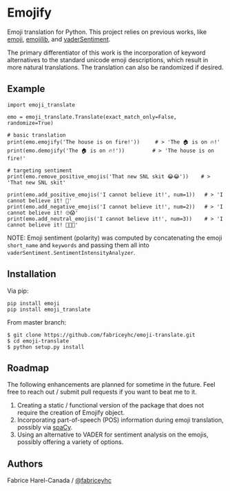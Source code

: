 Emojify
=======

Emoji translation for Python.  This project relies on previous works, like [emoji](https://github.com/carpedm20/emoji), [emojilib](https://github.com/muan/emojilib), and [vaderSentiment](https://github.com/cjhutto/vaderSentiment).

The primary differentiator of this work is the incorporation of keyword alternatives to the standard unicode emoji descriptions, which result in more natural translations. The translation can also be randomized if desired.


Example
-------

```
import emoji_translate

emo = emoji_translate.Translate(exact_match_only=False, randomize=True)

# basic translation
print(emo.emojify('The house is on fire!'))     # > 'The 🏠 is on 🔥!'
print(emo.demojify('The 🏠 is on 🔥!'))         # > 'The house is on fire!'

# targeting sentiment
print(emo.remove_positive_emojis('That new SNL skit 😂😂'))    # > 'That new SNL skit'

print(emo.add_positive_emojis('I cannot believe it!', num=1))   # > 'I cannot believe it! 💪'
print(emo.add_negative_emojis('I cannot believe it!', num=2))   # > 'I cannot believe it! 🙄😱'
print(emo.add_neutral_emojis('I cannot believe it!', num=3))    # > 'I cannot believe it! 🚝🐮🛶'
```

NOTE: Emoji sentiment (polarity) was computed by concatenating the emoji `short_name` and `keywords` and passing them all into `vaderSentiment.SentimentIntensityAnalyzer`.

Installation
------------

Via pip:

```
pip install emoji
pip install emoji_translate
```

From master branch:

```
$ git clone https://github.com/fabriceyhc/emoji-translate.git
$ cd emoji-translate
$ python setup.py install
```

Roadmap
-------

The following enhancements are planned for sometime in the future. Feel free to reach out / submit pull requests if you want to beat me to it.

1. Creating a static / functional version of the package that does not require the creation of Emojify object.  
2. Incorporating part-of-speech (POS) information during emoji translation, possibly via [spaCy](https://github.com/explosion/spaCy).
3. Using an alternative to VADER for sentiment analysis on the emojis, possibly offering a variety of options.

Authors
-------

Fabrice Harel-Canada / [@fabriceyhc](https://github.com/fabriceyhc)